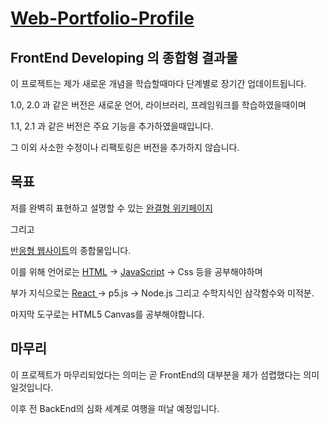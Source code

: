 <h1><a target="_blank" href="https://fabaneon.github.io/Portfolio-Profile_Website/">Web-Portfolio-Profile</a></h1>

## FrontEnd Developing 의 종합형 결과물
  
  이 프로젝트는 제가 새로운 개념을 학습할때마다 단계별로 장기간 업데이트됩니다.
  
  1.0, 2.0 과 같은 버전은 새로운 언어, 라이브러리, 프레임워크를 학습하였을때이며
  
  1.1, 2.1 과 같은 버전은 주요 기능을 추가하였을때입니다.
  
  그 이외 사소한 수정이나 리팩토링은 버전을 추가하지 않습니다.
  
## 목표
  
  저를 완벽히 표현하고 설명할 수 있는 <a 
  target = "_blank"
  href="https://ko.wikipedia.org/wiki/%EC%9C%84%ED%82%A4%EB%B0%B1%EA%B3%BC:%EB%8C%80%EB%AC%B8" 
  title="위키피디아">
  완결형 위키페이지
  </a> 
  
  그리고
  
  <a 
  target="_blank" 
  href="https://www.youtube.com/watch?v=jo8VGpJzQEE&t=284s" 
  title="Interactive Developer Youtube">
  
  반응형 웹사이트</a>의 종합물입니다.
  
  이를 위해 언어로는 <a href="https://github.com/fabaneon/HTML_STUDY">HTML</a> -> <a href="https://github.com/fabaneon/JavaScript_Study">JavaScript</a> -> Css 등을 공부해야하며
  
  부가 지식으로는 <a href="https://github.com/fabaneon/React-study"> React </a> -> p5.js -> Node.js 그리고 수학지식인 삼각함수와 미적분.
  
  마지막 도구로는 HTML5 Canvas를 공부해야합니다.
  
## 마무리

  이 프로젝트가 마무리되었다는 의미는 곧 FrontEnd의 대부분을 제가 섬렵했다는 의미일것입니다.
  
  이후 전 BackEnd의 심화 세계로 여행을 떠날 예정입니다.
  
